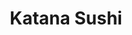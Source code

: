 ---
layout: place
title: "Katana Sushi"
permalink: /new-york/brooklyn/katana-sushi.html
stateAbbr: NY
stateName: New York
cityName: Brooklyn
place_id: ChIJwQjqjZVbwokR2wYEN4SfZk0
photos:
  - name: >-
      places/ChIJwQjqjZVbwokR2wYEN4SfZk0/photos/AeeoHcIWcnJ_SQa7bDYz4FZg0FfwKa8zfJ_MDmEbuzH6WSDUN3tIAAMBo_ii68TXLq4V9IIHU5GmSdLdnAIs4EG9xiXGSv0168T2Jh1x240J1dyrqje778IEzYHQqPVTbTwmEIeSDEmSjn6kFY0NnmaQLQIjuuBbTAk3xdB49uHZz_XiGNo2MjyAfUHYaWY3fMEnKeYESvRnpoNeuZwyEEBtC7tvK7H90bJlaar5oJsTqvHepHeNoq-30sOwoVcNnq6q95TYZDAQIDXY551N1hBEPrBRGWkxNBBkxmdCEyJ4PROYmg
    widthPx: 4800
    heightPx: 3202
    authorAttributions:
      - displayName: Katana Sushi
        uri: https://maps.google.com/maps/contrib/118357117128401809359
        photoUri: >-
          https://lh3.googleusercontent.com/a-/ALV-UjUs3YGisUlqAGLZiFvwpjw532DpGv1nLzxu6k4rUOzNVLG5zbo=s100-p-k-no-mo
    flagContentUri: >-
      https://www.google.com/local/imagery/report/?cb_client=maps_api_places.places_api&image_key=!1e10!2sAF1QipOmW1eF0dDXmrsfeUsLwBmBGWirI1WGHrBJlKYK&hl=en-US
    googleMapsUri: >-
      https://www.google.com/maps/place//data=!3m4!1e2!3m2!1sAF1QipOmW1eF0dDXmrsfeUsLwBmBGWirI1WGHrBJlKYK!2e10!4m2!3m1!1s0x89c25b958dea08c1:0x4d669f84370406db
  - name: >-
      places/ChIJwQjqjZVbwokR2wYEN4SfZk0/photos/AeeoHcJvlfRTSSilUDnvSNbAnp6FGZ4XT-hfSf0wgy5SauPRUJn4OLw-oLO7ZzonAoPP5oFW2PoVAFTdGLKGX1n2t430gNlNuNfQzSNwyX4m6qezM3fYv5WFoDHwbv5fx6eVWBhp7wfzv7TGtlA_ekuZUlYrMOlqeRHRDt97dOgqAeySX0kOj6vc_d2gjcQWbk8WWbo5E61EtZBZ3D28Y7puw0fsB4hHS-HJLOXeiM9nX_YNnjfAMHDpts4b_tedbH6Ei4S1spjYdraW3sFg3YLbM-jQRswrK6KKRT3MoKX2G914yw
    widthPx: 4800
    heightPx: 2509
    authorAttributions:
      - displayName: Katana Sushi
        uri: https://maps.google.com/maps/contrib/118357117128401809359
        photoUri: >-
          https://lh3.googleusercontent.com/a-/ALV-UjUs3YGisUlqAGLZiFvwpjw532DpGv1nLzxu6k4rUOzNVLG5zbo=s100-p-k-no-mo
    flagContentUri: >-
      https://www.google.com/local/imagery/report/?cb_client=maps_api_places.places_api&image_key=!1e10!2sAF1QipO3-XwG9DbGR0JM11VDwgA_qZ92uDF62YEkEx7x&hl=en-US
    googleMapsUri: >-
      https://www.google.com/maps/place//data=!3m4!1e2!3m2!1sAF1QipO3-XwG9DbGR0JM11VDwgA_qZ92uDF62YEkEx7x!2e10!4m2!3m1!1s0x89c25b958dea08c1:0x4d669f84370406db
  - name: >-
      places/ChIJwQjqjZVbwokR2wYEN4SfZk0/photos/AeeoHcLTYcx2YPIXldmTDWqvZrHEffwQE3BzD_yJ8PYr0ebNFWC7EJllXrLCexH1aL0p5Djbu2OidUvkWjOh0dOzK-tEf2ajVEwgI2Ar5Z1IwtzqMkGlWeJ8AuX47ykVV-mdKFi_z7wCHhesVW5Iq7dBx43m9mzhv7b3c6O9Z2BBJlJ-0B6qxRkgAQ5EfryM3Dz-g8W3O8R-rWs7-Uk-ftgbSoTXwNf8632wtnD6QWf3qlqJyAIc0whQTMuiaUDqy5O7aLHuc_EsaAFTTtPKfb37lQuC48d-FE4xHGGR9goUfUp9KQ
    widthPx: 1280
    heightPx: 853
    authorAttributions:
      - displayName: Katana Sushi
        uri: https://maps.google.com/maps/contrib/118357117128401809359
        photoUri: >-
          https://lh3.googleusercontent.com/a-/ALV-UjUs3YGisUlqAGLZiFvwpjw532DpGv1nLzxu6k4rUOzNVLG5zbo=s100-p-k-no-mo
    flagContentUri: >-
      https://www.google.com/local/imagery/report/?cb_client=maps_api_places.places_api&image_key=!1e10!2sAF1QipPPnV1PuzMFf5MxrMQuNTTdHbjvrZbpYP_BDzXA&hl=en-US
    googleMapsUri: >-
      https://www.google.com/maps/place//data=!3m4!1e2!3m2!1sAF1QipPPnV1PuzMFf5MxrMQuNTTdHbjvrZbpYP_BDzXA!2e10!4m2!3m1!1s0x89c25b958dea08c1:0x4d669f84370406db
  - name: >-
      places/ChIJwQjqjZVbwokR2wYEN4SfZk0/photos/AeeoHcLdpQb5cte76tLBZ5-YTiZXyYAxWuEqQZlN8UMxzyGEpOc5IxKAyW14OCZQSUqTRL102UuULTVyECepwXTfgtMtBfmkmzMw9_m8qO8AaNvC9S8v_tnx0TsxzQAdQxFX-S-wOluvufpETdG6L4ZLI1cD-w_M7m8s84AJIhiDkqRq5JkArlgnRY-x0bLADSCt046v1O5rh-sRBp4HHD7wmK6MaXOowqX1BcHrv5wMPE1gfwxr8YnC0sm8wjDqk2ii84Qj9oFhjxIr5diYVU4i5NTFCfiS2_xNeK0nekaIgXs3PQ
    widthPx: 1280
    heightPx: 853
    authorAttributions:
      - displayName: Katana Sushi
        uri: https://maps.google.com/maps/contrib/118357117128401809359
        photoUri: >-
          https://lh3.googleusercontent.com/a-/ALV-UjUs3YGisUlqAGLZiFvwpjw532DpGv1nLzxu6k4rUOzNVLG5zbo=s100-p-k-no-mo
    flagContentUri: >-
      https://www.google.com/local/imagery/report/?cb_client=maps_api_places.places_api&image_key=!1e10!2sAF1QipMdficnwnbRxEZjh0goUge_LW33E7baiAXzMC9F&hl=en-US
    googleMapsUri: >-
      https://www.google.com/maps/place//data=!3m4!1e2!3m2!1sAF1QipMdficnwnbRxEZjh0goUge_LW33E7baiAXzMC9F!2e10!4m2!3m1!1s0x89c25b958dea08c1:0x4d669f84370406db
  - name: >-
      places/ChIJwQjqjZVbwokR2wYEN4SfZk0/photos/AeeoHcIpSLabzqWMNRB1yiTXx1bNJToACK1cRNkR6yUe1-3xiKOWT0Ao8cl4PaE90K0rspe01FWaYXJHJtdIuSUgWKAxaQ9FzDfERhf3qeUNKDvYGZPfVaM8wxCrQcQ2x4ZWhxxnAQxj_JcHOoAYfX2ByX_VrVqjN3HyOt2Ap5HSZ1kJTBuvXMWzYZ7q_yBv2W7wLwzu6QFy4ZHsAsWxiptOpWUADOrTzC4qx-W0ZIHqBdHCydxw99MitiXfEYj52ZgVujATgnvNDD4wGSMph8U0jNDxjtlz8mF3Ub__KYRsDiZieQ
    widthPx: 1280
    heightPx: 853
    authorAttributions:
      - displayName: Katana Sushi
        uri: https://maps.google.com/maps/contrib/118357117128401809359
        photoUri: >-
          https://lh3.googleusercontent.com/a-/ALV-UjUs3YGisUlqAGLZiFvwpjw532DpGv1nLzxu6k4rUOzNVLG5zbo=s100-p-k-no-mo
    flagContentUri: >-
      https://www.google.com/local/imagery/report/?cb_client=maps_api_places.places_api&image_key=!1e10!2sAF1QipMleIyWmTSVXNkR8o1qfuxbj5xCWMwhF2BC4rW0&hl=en-US
    googleMapsUri: >-
      https://www.google.com/maps/place//data=!3m4!1e2!3m2!1sAF1QipMleIyWmTSVXNkR8o1qfuxbj5xCWMwhF2BC4rW0!2e10!4m2!3m1!1s0x89c25b958dea08c1:0x4d669f84370406db
  - name: >-
      places/ChIJwQjqjZVbwokR2wYEN4SfZk0/photos/AeeoHcJxlRPQB8EXwLGeA3_EQadV6vMpyS9M5pgSKtijQVDiZ9TPZxcCizARmyNU6C65X7OK9ilfAE2iJ8OdEcTZgLznhvIsK6pyDnVemGBGRgbEBkwuP8J5mXfWkIcD4Qh7QQQ187KXTT-1Ab-7W2mL9nuNXQtkyBsr1zxZkjSiLX3e3n9TbkBBBXW7x7yfZaX9IqTKkJIFSz-3C26YyVrfXUkBDBKKuHqLCpgHG-pHJXQFWuC8DvcefyqCrgwaWM2pwB1w-KbouFCa4lZLR6tS7Qx2JaDfofwktEwNJ3I89WLrvDRwZj9FsEaXxY4g8BEKU1_vXYWgq65jqHSar3NCFIejz-Qx01LAS6QH8f-63Q0Xk8gUD79LucGi8gH2YopZJe5Nnfpd6x85EAImQj4JvVdQLTYN0Klj-7H09uimr-tUew
    widthPx: 4032
    heightPx: 3024
    authorAttributions:
      - displayName: Glen Robertson
        uri: https://maps.google.com/maps/contrib/101571456273271053408
        photoUri: >-
          https://lh3.googleusercontent.com/a-/ALV-UjVEJIuvbXfUCj1hHN03JKG0T--RNUQSFYnsDeyzdNEMlbomcWpN=s100-p-k-no-mo
    flagContentUri: >-
      https://www.google.com/local/imagery/report/?cb_client=maps_api_places.places_api&image_key=!1e10!2sCIHM0ogKEICAgICjytysEw&hl=en-US
    googleMapsUri: >-
      https://www.google.com/maps/place//data=!3m4!1e2!3m2!1sCIHM0ogKEICAgICjytysEw!2e10!4m2!3m1!1s0x89c25b958dea08c1:0x4d669f84370406db
  - name: >-
      places/ChIJwQjqjZVbwokR2wYEN4SfZk0/photos/AeeoHcIfNGzwnNgBvqDyNn9l2gnqbTwGWpXrrZXhpllz9OirfOBZg0yh6VAKzbA2WSbqhwVqRyEc_vc_bXEMqoY3KfKwjENUWPiizRwPWZ7gbxrCSjltJcdjL871nbjEODxrbztAfannR67CsM_X6cv2jNQhn7dsddCcuyFU_x_WtRAa_12r7nEbiurKahwPcKdS_eGSskRBTRpiRuFI6Not7V8nm2aAU8giW7HSJVAsVBGxxMkKuIUpoLzqzREpAjpRJEpZbX-KtN58D6cpK0zPY_ug0JQvWHgonlDZzX8-1R7szA
    widthPx: 1919
    heightPx: 1281
    authorAttributions:
      - displayName: Katana Sushi
        uri: https://maps.google.com/maps/contrib/118357117128401809359
        photoUri: >-
          https://lh3.googleusercontent.com/a-/ALV-UjUs3YGisUlqAGLZiFvwpjw532DpGv1nLzxu6k4rUOzNVLG5zbo=s100-p-k-no-mo
    flagContentUri: >-
      https://www.google.com/local/imagery/report/?cb_client=maps_api_places.places_api&image_key=!1e10!2sAF1QipPBL2Q-hRhn5fo5In4tefBSKQIOg8YEAHk4cyJt&hl=en-US
    googleMapsUri: >-
      https://www.google.com/maps/place//data=!3m4!1e2!3m2!1sAF1QipPBL2Q-hRhn5fo5In4tefBSKQIOg8YEAHk4cyJt!2e10!4m2!3m1!1s0x89c25b958dea08c1:0x4d669f84370406db
  - name: >-
      places/ChIJwQjqjZVbwokR2wYEN4SfZk0/photos/AeeoHcJtClm5qwpAcTc6639voMiPtvIThAJpdpPutF4_sLalO9rA4lnYnGr6eY-ytRVcDMvBPDFObkDpzOnfRnFFIJUiaI8x5HdaL5AnCzS1p1JUsLQPl2DSh3Ts55ts_Xdqx1IEVI4VNe3eLB2IanDC4_Usy7QazGOUgdNq_2Q6L511uhY55l-duRuTEL2DUH-vfsyKDAyJd779fxMD-El4mNRqsiG6vPtzMmOeMoA95YiXVX2ml-xbop07edjZPXksfxepnvzlNXC46yp_MQaSM-LGFQ2O5q-NzDH82WNQCvmbug
    widthPx: 4800
    heightPx: 3200
    authorAttributions:
      - displayName: Katana Sushi
        uri: https://maps.google.com/maps/contrib/118357117128401809359
        photoUri: >-
          https://lh3.googleusercontent.com/a-/ALV-UjUs3YGisUlqAGLZiFvwpjw532DpGv1nLzxu6k4rUOzNVLG5zbo=s100-p-k-no-mo
    flagContentUri: >-
      https://www.google.com/local/imagery/report/?cb_client=maps_api_places.places_api&image_key=!1e10!2sAF1QipNsun2MjoRNST2WeakEH7VZZDPVoZOjsd0erXUI&hl=en-US
    googleMapsUri: >-
      https://www.google.com/maps/place//data=!3m4!1e2!3m2!1sAF1QipNsun2MjoRNST2WeakEH7VZZDPVoZOjsd0erXUI!2e10!4m2!3m1!1s0x89c25b958dea08c1:0x4d669f84370406db
  - name: >-
      places/ChIJwQjqjZVbwokR2wYEN4SfZk0/photos/AeeoHcL1JDmI4BNMWslWboAvWBVWMlhf55C3qLlAbQ8OjRGd7Rm7khA5DZIsofRx_IgqIhjwLcCIgZ4mDnT26vJttyFmQPh5nr9cPm84Znqvcv4-YZ9K7z42srwddEwvVdW8GiWhSjeQIPeBf38_7AGQ1OmHCkbzejH9CYmKs4JZbxvqfi21wxNC_IFaqTLDjG4HcA37ZS7GQmqiGGw_Vc7cBeQhpTWFTFyniiQLwliTGxuU2niPN4WW5m2t9RPEWATDPrba90nT1lqEjll8QKxu5Y_bxQ30Ce3_hzqhHMwjU_FwDnbniOskC_neytazVteWm73N84kU-E_CvhbsQs0k_oqkOqRfMAiIXwLgYwcrlmNd8-2FP5ufmtTzqnHk2xcx-KgJG0cCkZC7gvoz82GpHGvQXpqp2o3jJ7Gb3PUW3tA
    widthPx: 3024
    heightPx: 4032
    authorAttributions:
      - displayName: Alina Grin
        uri: https://maps.google.com/maps/contrib/116740694957136947635
        photoUri: >-
          https://lh3.googleusercontent.com/a-/ALV-UjXOfXGK_3jlBay86Zm-X1WwMl1fxk0G2H4_SpVLdMpF3jq_n2FYsg=s100-p-k-no-mo
    flagContentUri: >-
      https://www.google.com/local/imagery/report/?cb_client=maps_api_places.places_api&image_key=!1e10!2sCIHM0ogKEICAgIDHi8mJNw&hl=en-US
    googleMapsUri: >-
      https://www.google.com/maps/place//data=!3m4!1e2!3m2!1sCIHM0ogKEICAgIDHi8mJNw!2e10!4m2!3m1!1s0x89c25b958dea08c1:0x4d669f84370406db
  - name: >-
      places/ChIJwQjqjZVbwokR2wYEN4SfZk0/photos/AeeoHcJxcwkSHQwEmnPMB3SB2VlrUrsK0l-azxwsDh6nu7DSGN9hc4EEP0nueT57_7VCch0LqUShkWxqXz96zjYel9Fn8tqG9Lf7i229J6C8Gov348KcfUXkAZhIWMv54my1mAyKtSlcEj23T4dil0_lapYsQ1v9ysxzB_B8sBtPDYdqmF2DhuncCgcOullSnpEx8YlED3m_Eu3-UsDPJjjbQ8F20UVLnrGpri8atNC0R4bwitNhK6cy-QBtLS-zn4vgC2vy1mYgQTZF7GVwpbFmsg1YmKEFmifAFvgy7D4wxbR5LbULHFarhUu6YxFjfsbGSgeBbppsMeLJESPf3vCb0OcKBXhlFYYjSc4y3LUICKgSJ3OmM1HTMWc74Rog3K0F_XV3yH0ZKlkRluWLWKX_02I-y6sKXC0qBkQb6qUXhKHxVVZV
    widthPx: 3024
    heightPx: 4032
    authorAttributions:
      - displayName: Jacky Perdomo
        uri: https://maps.google.com/maps/contrib/109231155983829261304
        photoUri: >-
          https://lh3.googleusercontent.com/a-/ALV-UjUGwOVE3_uBCK3lQm3kgKvkrfTydfDqke2IgJOajMdnj0M7BWXi=s100-p-k-no-mo
    flagContentUri: >-
      https://www.google.com/local/imagery/report/?cb_client=maps_api_places.places_api&image_key=!1e10!2sCIHM0ogKEICAgICDgauOhAE&hl=en-US
    googleMapsUri: >-
      https://www.google.com/maps/place//data=!3m4!1e2!3m2!1sCIHM0ogKEICAgICDgauOhAE!2e10!4m2!3m1!1s0x89c25b958dea08c1:0x4d669f84370406db
address: 218 Columbia St, Brooklyn, NY 11231, USA
street: 218 Columbia St
city: Brooklyn
state: NY
zip: '11231'
country: USA
neighborhood: Columbia Street Waterfront District
latitude: '40.684708'
longitude: '-74.003081'
accessibility_options:
  wheelchairAccessibleEntrance: true
business_status: OPERATIONAL
name: Katana Sushi
google_maps_links:
  directionsUri: >-
    https://www.google.com/maps/dir//''/data=!4m7!4m6!1m1!4e2!1m2!1m1!1s0x89c25b958dea08c1:0x4d669f84370406db!3e0
  placeUri: https://maps.google.com/?cid=5577320578752448219
  writeAReviewUri: >-
    https://www.google.com/maps/place//data=!4m3!3m2!1s0x89c25b958dea08c1:0x4d669f84370406db!12e1
  reviewsUri: >-
    https://www.google.com/maps/place//data=!4m4!3m3!1s0x89c25b958dea08c1:0x4d669f84370406db!9m1!1b1
  photosUri: >-
    https://www.google.com/maps/place//data=!4m3!3m2!1s0x89c25b958dea08c1:0x4d669f84370406db!10e5
primary_type: Sushi Restaurant
opening_hours:
  regular: null
  current: null
secondary_opening_hours:
  regular:
    weekdayDescriptions: null
    type: null
  current:
    weekdayDescriptions: null
    type: null
phone: null
price_level: null
price_range: null
rating: null
rating_count: 0
website: null
description: null
reviews: null
parking_options: null
payment_options: null
allow_dogs: null
curbside_pickup: null
delivery: null
dine_in: null
good_for_children: null
good_for_groups: null
good_for_sports: null
live_music: null
menu_for_children: null
outdoor_seating: null
reservable: null
restroom: null
serves_beer: null
serves_breakfast: null
serves_brunch: null
serves_cocktails: null
serves_coffee: null
serves_dinner: null
serves_dessert: null
serves_lunch: null
serves_vegetarian_food: null
serves_wine: null
takeout: null

---